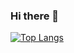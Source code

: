 ### Hi there 👋
[![Top Langs](https://github-readme-stats.vercel.app/api/top-langs/?username=enzonzee&layout=compact)](https://github.com/anuraghazra/github-readme-stats)
<!--
**enzonzee/enzonzee** is a ✨ _special_ ✨ repository because its `README.md` (this file) appears on your GitHub profile.

Here are some ideas to get you started:

- 🔭 I’m currently working on ...
- 🌱 I’m currently learning ...
- 👯 I’m looking to collaborate on ...
- 🤔 I’m looking for help with ...
- 💬 Ask me about ...
- 📫 How to reach me: ...
- 😄 Pronouns: ...
- ⚡ Fun fact: ...
-->
